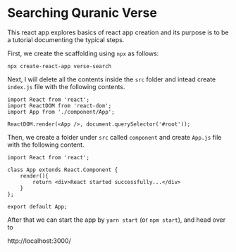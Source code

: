 # Searching Quranic Verse

This react app explores basics of react app creation and its purpose is to be a tutorial documenting the typical steps.

First, we create the scaffolding using `npx` as follows:

```
npx create-react-app verse-search
```

Next, I will delete all the contents inside the `src` folder and intead create `index.js` file with the following contents.

```
import React from 'react';
import ReactDOM from 'react-dom';
import App from './component/App';

ReactDOM.render(<App />, document.querySelector('#root'));
```

Then, we create a folder under `src` called `component` and create `App.js` file with the following content.

```
import React from 'react';

class App extends React.Component {
    render(){
        return <div>React started successfully...</div>
    }
};

export default App;
```

After that we can start the app by `yarn start` (or `npm start`), and head over to

http://localhost:3000/
